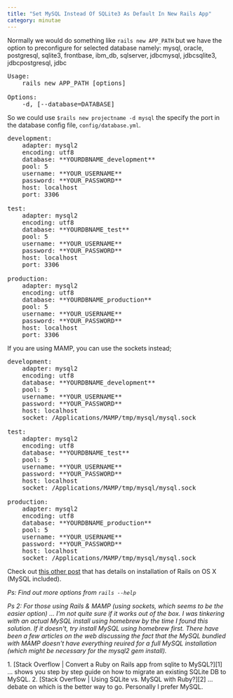 ```yaml
---
title: "Set MySQL Instead Of SQLite3 As Default In New Rails App"
category: minutae
---
```


Normally we would do something like `rails new APP_PATH` but we have the
option to preconfigure for selected database namely: mysql, oracle,
postgresql, sqlite3, frontbase, ibm_db, sqlserver, jdbcmysql, jdbcsqlite3,
jdbcpostgresql, jdbc

<pre class="brush: plain">
Usage:
    rails new APP_PATH [options]

Options:
    -d, [--database=DATABASE]
</pre>

So we could use `$rails new projectname -d mysql` the specify the port in
the database config file, `config/database.yml`.

<pre class="brush: plain; highlight: [9,19,29]">
development:
    adapter: mysql2
    encoding: utf8
    database: **YOURDBNAME_development**
    pool: 5
    username: **YOUR_USERNAME**
    password: **YOUR_PASSWORD**
    host: localhost
    port: 3306

test:
    adapter: mysql2
    encoding: utf8
    database: **YOURDBNAME_test**
    pool: 5
    username: **YOUR_USERNAME**
    password: **YOUR_PASSWORD**
    host: localhost
    port: 3306

production:
    adapter: mysql2
    encoding: utf8
    database: **YOURDBNAME_production**
    pool: 5
    username: **YOUR_USERNAME**
    password: **YOUR_PASSWORD**
    host: localhost
    port: 3306
</pre>

If you are using MAMP, you can use the sockets instead;

<pre class="brush: plain; highlight: [9,19,29]">
development:
    adapter: mysql2
    encoding: utf8
    database: **YOURDBNAME_development**
    pool: 5
    username: **YOUR_USERNAME**
    password: **YOUR_PASSWORD**
    host: localhost
    socket: /Applications/MAMP/tmp/mysql/mysql.sock

test:
    adapter: mysql2
    encoding: utf8
    database: **YOURDBNAME_test**
    pool: 5
    username: **YOUR_USERNAME**
    password: **YOUR_PASSWORD**
    host: localhost
    socket: /Applications/MAMP/tmp/mysql/mysql.sock

production:
    adapter: mysql2
    encoding: utf8
    database: **YOURDBNAME_production**
    pool: 5
    username: **YOUR_USERNAME**
    password: **YOUR_PASSWORD**
    host: localhost
    socket: /Applications/MAMP/tmp/mysql/mysql.sock
</pre>

Check out [this other post][3] that has details on installation of Rails on
OS X (MySQL included).

_Ps: Find out more options from `rails --help`_

_Ps 2: For those using Rails & MAMP (using sockets, which seems to be the
easier option) ... I'm not quite sure if it works out of the box. I was
tinkering with an actual MySQL install using homebrew by the time I found
this solution. If it doesn't, try install MySQL using homebrew first. There
have been a few articles on the web discussing the fact that the MySQL
bundled with MAMP doesn't have everything reuired for a full MySQL
installation (which might be necessary for the mysql2 gem install)._

<div markdown="1" class="post-footnotes">
1. [Stack Overflow | Convert a Ruby on Rails app from sqlite to MySQL?][1] ... shows you step by step guide on how to migrate an existing SQLite DB to MySQL.
2. [Stack Overflow | Using SQLite vs. MySQL with Ruby?][2] ... debate on which is the better way to go. Personally I prefer MySQL.
</div>

[1]: http://stackoverflow.com/questions/1670154/convert-a-ruby-on-rails-app-from-sqlite-to-mysql
[2]: http://stackoverflow.com/questions/5781482/using-sqlite-vs-mysql-with-ruby
[3]: /minutae/2013/07/rails-on-osx/
